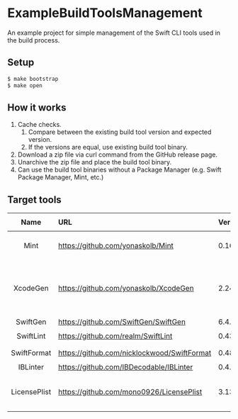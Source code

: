 ExampleBuildToolsManagement
===

An example project for simple management of the Swift CLI tools used in the build process. 

## Setup

```sh
$ make bootstrap
$ make open
```

## How it works

1. Cache checks.
    1. Compare between the existing build tool version and expected version.
    1. If the versions are equal, use existing build tool binary.
1. Download a zip file via curl command from the GitHub release page.
1. Unarchive the zip file and place the build tool binary.
1. Can use the build tool binaries without a Package Manager (e.g. Swift Package Manager, Mint, etc.)

## Target tools

|Name|URL|Version|`lipo -archs`|Note|
|:-:|:-|:-|:-|:-|
|Mint|https://github.com/yonaskolb/Mint|0.16.0|`x86_64`|Do not use in this project|
|XcodeGen|https://github.com/yonaskolb/XcodeGen|2.24.0|`x86_64 arm64`|It won't work properly with symbolic link.|
|SwiftGen|https://github.com/SwiftGen/SwiftGen|6.4.0|`x86_64`|-|
|SwiftLint|https://github.com/realm/SwiftLint|0.43.1|`x86_64 arm64`|-|
|SwiftFormat|https://github.com/nicklockwood/SwiftFormat|0.48.11|`x86_64 arm64`|-|
|IBLinter|https://github.com/IBDecodable/IBLinter|0.4.27|`x86_64`|-|
|LicensePlist|https://github.com/mono0926/LicensePlist|3.13.0|`x86_64`|Command has no version option.|
